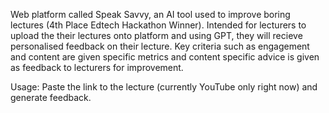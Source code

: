 Web platform called Speak Savvy, an AI tool used to improve boring lectures (4th Place Edtech Hackathon Winner).
Intended for lecturers to upload the their lectures onto platform and using GPT, they will recieve personalised feedback on their lecture.
Key criteria such as engagement and content are given specific metrics and content specific advice is given as feedback to lecturers for improvement.

Usage:
Paste the link to the lecture (currently YouTube only right now) and generate feedback.
